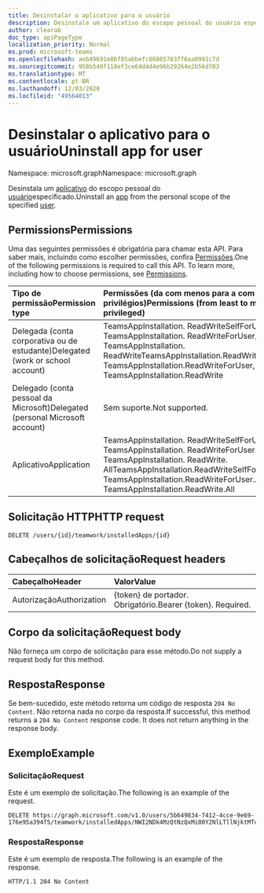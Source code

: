 ```yaml
---
title: Desinstalar o aplicativo para o usuário
description: Desinstale um aplicativo do escopo pessoal do usuário especificado.
author: clearab
doc_type: apiPageType
localization_priority: Normal
ms.prod: microsoft-teams
ms.openlocfilehash: aeb49691e8bf85abbefc86805783ff6aa0991c7d
ms.sourcegitcommit: 958b540f118ef3ce64d4d4e96b29264e2b56d703
ms.translationtype: MT
ms.contentlocale: pt-BR
ms.lasthandoff: 12/03/2020
ms.locfileid: "49564013"
---
```

# <a name="uninstall-app-for-user"></a><span data-ttu-id="b6435-103">Desinstalar o aplicativo para o usuário</span><span class="sxs-lookup"><span data-stu-id="b6435-103">Uninstall app for user</span></span>

<span data-ttu-id="b6435-104">Namespace: microsoft.graph</span><span class="sxs-lookup"><span data-stu-id="b6435-104">Namespace: microsoft.graph</span></span>

<span data-ttu-id="b6435-105">Desinstala um [aplicativo](../resources/teamsappinstallation.md) do escopo pessoal do [usuário](../resources/user.md)especificado.</span><span class="sxs-lookup"><span data-stu-id="b6435-105">Uninstall an [app](../resources/teamsappinstallation.md) from the personal scope of the specified [user](../resources/user.md).</span></span>

## <a name="permissions"></a><span data-ttu-id="b6435-106">Permissions</span><span class="sxs-lookup"><span data-stu-id="b6435-106">Permissions</span></span>

<span data-ttu-id="b6435-p101">Uma das seguintes permissões é obrigatória para chamar esta API. Para saber mais, incluindo como escolher permissões, confira [Permissões](/graph/permissions-reference).</span><span class="sxs-lookup"><span data-stu-id="b6435-p101">One of the following permissions is required to call this API. To learn more, including how to choose permissions, see [Permissions](/graph/permissions-reference).</span></span>

|<span data-ttu-id="b6435-109">Tipo de permissão</span><span class="sxs-lookup"><span data-stu-id="b6435-109">Permission type</span></span>      | <span data-ttu-id="b6435-110">Permissões (da com menos para a com mais privilégios)</span><span class="sxs-lookup"><span data-stu-id="b6435-110">Permissions (from least to most privileged)</span></span>              |
|:--------------------|:---------------------------------------------------------|
|<span data-ttu-id="b6435-111">Delegada (conta corporativa ou de estudante)</span><span class="sxs-lookup"><span data-stu-id="b6435-111">Delegated (work or school account)</span></span> | <span data-ttu-id="b6435-112">TeamsAppInstallation. ReadWriteSelfForUser, TeamsAppInstallation. ReadWriteForUser, TeamsAppInstallation. ReadWrite</span><span class="sxs-lookup"><span data-stu-id="b6435-112">TeamsAppInstallation.ReadWriteSelfForUser, TeamsAppInstallation.ReadWriteForUser, TeamsAppInstallation.ReadWrite</span></span> |
|<span data-ttu-id="b6435-113">Delegado (conta pessoal da Microsoft)</span><span class="sxs-lookup"><span data-stu-id="b6435-113">Delegated (personal Microsoft account)</span></span> | <span data-ttu-id="b6435-114">Sem suporte.</span><span class="sxs-lookup"><span data-stu-id="b6435-114">Not supported.</span></span>    |
|<span data-ttu-id="b6435-115">Aplicativo</span><span class="sxs-lookup"><span data-stu-id="b6435-115">Application</span></span> | <span data-ttu-id="b6435-116">TeamsAppInstallation. ReadWriteSelfForUser. All, TeamsAppInstallation. ReadWriteForUser. All, TeamsAppInstallation. ReadWrite. All</span><span class="sxs-lookup"><span data-stu-id="b6435-116">TeamsAppInstallation.ReadWriteSelfForUser.All, TeamsAppInstallation.ReadWriteForUser.All, TeamsAppInstallation.ReadWrite.All</span></span> |

## <a name="http-request"></a><span data-ttu-id="b6435-117">Solicitação HTTP</span><span class="sxs-lookup"><span data-stu-id="b6435-117">HTTP request</span></span>
<!-- { "blockType": "ignored" } -->
```http
DELETE /users/{id}/teamwork/installedApps/{id}
```

## <a name="request-headers"></a><span data-ttu-id="b6435-118">Cabeçalhos de solicitação</span><span class="sxs-lookup"><span data-stu-id="b6435-118">Request headers</span></span>

| <span data-ttu-id="b6435-119">Cabeçalho</span><span class="sxs-lookup"><span data-stu-id="b6435-119">Header</span></span>       | <span data-ttu-id="b6435-120">Valor</span><span class="sxs-lookup"><span data-stu-id="b6435-120">Value</span></span> |
|:---------------|:--------|
| <span data-ttu-id="b6435-121">Autorização</span><span class="sxs-lookup"><span data-stu-id="b6435-121">Authorization</span></span>  | <span data-ttu-id="b6435-p102">{token} de portador. Obrigatório.</span><span class="sxs-lookup"><span data-stu-id="b6435-p102">Bearer {token}. Required.</span></span>  |

## <a name="request-body"></a><span data-ttu-id="b6435-124">Corpo da solicitação</span><span class="sxs-lookup"><span data-stu-id="b6435-124">Request body</span></span>

<span data-ttu-id="b6435-125">Não forneça um corpo de solicitação para esse método.</span><span class="sxs-lookup"><span data-stu-id="b6435-125">Do not supply a request body for this method.</span></span>

## <a name="response"></a><span data-ttu-id="b6435-126">Resposta</span><span class="sxs-lookup"><span data-stu-id="b6435-126">Response</span></span>

<span data-ttu-id="b6435-p103">Se bem-sucedido, este método retorna um código de resposta `204 No Content`. Não retorna nada no corpo da resposta.</span><span class="sxs-lookup"><span data-stu-id="b6435-p103">If successful, this method returns a `204 No Content` response code. It does not return anything in the response body.</span></span>

## <a name="example"></a><span data-ttu-id="b6435-129">Exemplo</span><span class="sxs-lookup"><span data-stu-id="b6435-129">Example</span></span>

### <a name="request"></a><span data-ttu-id="b6435-130">Solicitação</span><span class="sxs-lookup"><span data-stu-id="b6435-130">Request</span></span>

<span data-ttu-id="b6435-131">Este é um exemplo de solicitação.</span><span class="sxs-lookup"><span data-stu-id="b6435-131">The following is an example of the request.</span></span>

<!-- {
  "blockType": "request",
  "name": "user_delete_teamsApp"
}-->

```http
DELETE https://graph.microsoft.com/v1.0/users/5b649834-7412-4cce-9e69-176e95a394f5/teamwork/installedApps/NWI2NDk4MzQtNzQxMi00Y2NlLTllNjktMTc2ZTk1YTM5NGY1IyNhNmI2MzM2NS0zMWE0LTRmNDMtOTJlYy03MTBiNzE1NTdhZjk
```

### <a name="response"></a><span data-ttu-id="b6435-132">Resposta</span><span class="sxs-lookup"><span data-stu-id="b6435-132">Response</span></span>

<span data-ttu-id="b6435-133">Este é um exemplo de resposta.</span><span class="sxs-lookup"><span data-stu-id="b6435-133">The following is an example of the response.</span></span>

<!-- {
  "blockType": "response",
  "truncated": true
} -->

```http
HTTP/1.1 204 No Content
```

<!-- uuid: 8fcb5dbc-d5aa-4681-8e31-b001d5168d79
2015-10-25 14:57:30 UTC -->
<!-- {
  "type": "#page.annotation",
  "description": "User delete teamsAppInstallations,
  "keywords": "",
  "section": "documentation",
  "tocPath": ""
}-->
